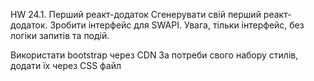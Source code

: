 HW 24.1. Перший реакт-додаток
Сгенерувати свій перший реакт-додаток. Зробити інтерфейс для SWAPI. Увага, тільки інтерфейс, без логіки запитів та подій.

Використати bootstrap через CDN
За потреби свого набору стилів, додати їх через CSS файл
